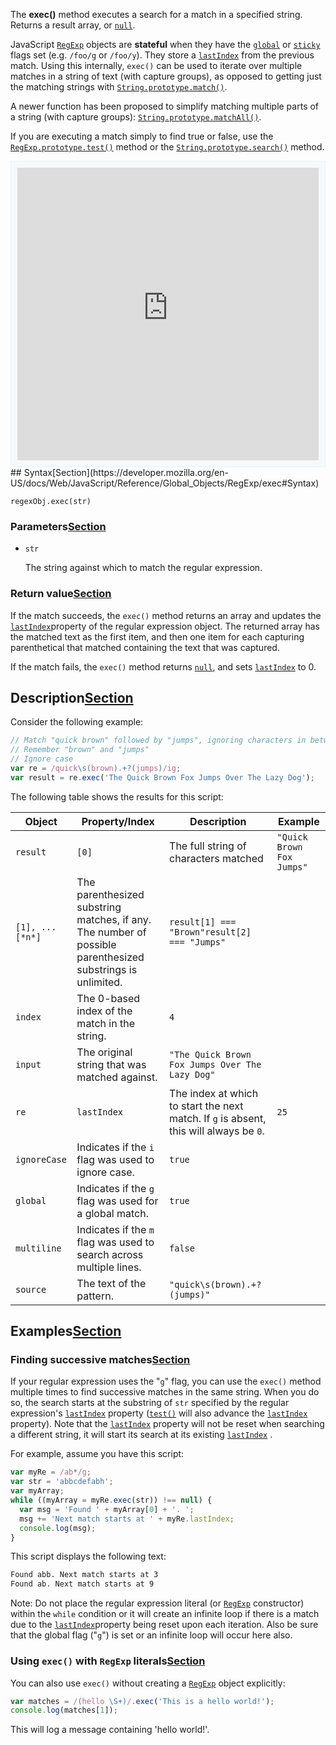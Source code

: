 The **exec()** method executes a search for a match in a specified string. Returns a result array, or [`null`](https://developer.mozilla.org/en-US/docs/Web/JavaScript/Reference/Global_Objects/null).

JavaScript [`RegExp`](https://developer.mozilla.org/en-US/docs/Web/JavaScript/Reference/Global_Objects/RegExp) objects are **stateful** when they have the [`global`](https://developer.mozilla.org/en-US/docs/Web/JavaScript/Reference/Global_Objects/RegExp/global) or [`sticky`](https://developer.mozilla.org/en-US/docs/Web/JavaScript/Reference/Global_Objects/RegExp/sticky) flags set (e.g. `/foo/g` or `/foo/y`). They store a [`lastIndex`](https://developer.mozilla.org/en-US/docs/Web/JavaScript/Reference/Global_Objects/RegExp/lastIndex) from the previous match. Using this internally, `exec()` can be used to iterate over multiple matches in a string of text (with capture groups), as opposed to getting just the matching strings with [`String.prototype.match()`](https://developer.mozilla.org/en-US/docs/Web/JavaScript/Reference/Global_Objects/String/match).

A newer function has been proposed to simplify matching multiple parts of a string (with capture groups): [`String.prototype.matchAll()`](https://developer.mozilla.org/en-US/docs/Web/JavaScript/Reference/Global_Objects/String/matchAll).

If you are executing a match simply to find true or false, use the [`RegExp.prototype.test()`](https://developer.mozilla.org/en-US/docs/Web/JavaScript/Reference/Global_Objects/RegExp/test) method or the [`String.prototype.search()`](https://developer.mozilla.org/en-US/docs/Web/JavaScript/Reference/Global_Objects/String/search) method.

<iframe class="interactive interactive-js" frameborder="0" height="250" src="https://interactive-examples.mdn.mozilla.net/pages/js/regexp-prototype-exec.html" width="100%" style="margin: 0px; padding: 10px; border: 1px solid rgb(234, 242, 244); max-width: 100%; box-sizing: border-box; background-color: rgb(245, 249, 250); color: rgb(51, 51, 51); height: 490px; width: 1038.75px;"></iframe>
## Syntax[Section](https://developer.mozilla.org/en-US/docs/Web/JavaScript/Reference/Global_Objects/RegExp/exec#Syntax)

```
regexObj.exec(str)
```

### Parameters[Section](https://developer.mozilla.org/en-US/docs/Web/JavaScript/Reference/Global_Objects/RegExp/exec#Parameters)

- `str`

  The string against which to match the regular expression.

### Return value[Section](https://developer.mozilla.org/en-US/docs/Web/JavaScript/Reference/Global_Objects/RegExp/exec#Return_value)

If the match succeeds, the `exec()` method returns an array and updates the [`lastIndex`](https://developer.mozilla.org/en-US/docs/Web/JavaScript/Reference/Global_Objects/RegExp/lastIndex)property of the regular expression object. The returned array has the matched text as the first item, and then one item for each capturing parenthetical that matched containing the text that was captured.

If the match fails, the `exec()` method returns [`null`](https://developer.mozilla.org/en-US/docs/Web/JavaScript/Reference/Global_Objects/null), and sets [`lastIndex`](https://developer.mozilla.org/en-US/docs/Web/JavaScript/Reference/Global_Objects/RegExp/lastIndex) to 0.

## Description[Section](https://developer.mozilla.org/en-US/docs/Web/JavaScript/Reference/Global_Objects/RegExp/exec#Description)

Consider the following example:

```js
// Match "quick brown" followed by "jumps", ignoring characters in between
// Remember "brown" and "jumps"
// Ignore case
var re = /quick\s(brown).+?(jumps)/ig;
var result = re.exec('The Quick Brown Fox Jumps Over The Lazy Dog');
```

The following table shows the results for this script:

| Object          | Property/Index                                               | Description                                                  | Example                   |
| --------------- | ------------------------------------------------------------ | ------------------------------------------------------------ | ------------------------- |
| `result`        | `[0]`                                                        | The full string of characters matched                        | `"Quick Brown Fox Jumps"` |
| `[1], ...[*n*]` | The parenthesized substring matches, if any. The number of possible parenthesized substrings is unlimited. | `result[1] === "Brown"result[2] === "Jumps"`                 |                           |
| `index`         | The 0-based index of the match in the string.                | `4`                                                          |                           |
| `input`         | The original string that was matched against.                | `"The Quick Brown Fox Jumps Over The Lazy Dog"`              |                           |
| `re`            | `lastIndex`                                                  | The index at which to start the next match. If `g` is absent, this will always be `0`. | `25`                      |
| `ignoreCase`    | Indicates if the `i` flag was used to ignore case.           | `true`                                                       |                           |
| `global`        | Indicates if the `g` flag was used for a global match.       | `true`                                                       |                           |
| `multiline`     | Indicates if the `m` flag was used to search across multiple lines. | `false`                                                      |                           |
| `source`        | The text of the pattern.                                     | `"quick\s(brown).+?(jumps)"`                                 |                           |

## Examples[Section](https://developer.mozilla.org/en-US/docs/Web/JavaScript/Reference/Global_Objects/RegExp/exec#Examples)

### Finding successive matches[Section](https://developer.mozilla.org/en-US/docs/Web/JavaScript/Reference/Global_Objects/RegExp/exec#Finding_successive_matches)

If your regular expression uses the "`g`" flag, you can use the `exec()` method multiple times to find successive matches in the same string. When you do so, the search starts at the substring of `str` specified by the regular expression's [`lastIndex`](https://developer.mozilla.org/en-US/docs/Web/JavaScript/Reference/Global_Objects/RegExp/lastIndex) property ([`test()`](https://developer.mozilla.org/en-US/docs/Web/JavaScript/Reference/Global_Objects/RegExp/test) will also advance the [`lastIndex`](https://developer.mozilla.org/en-US/docs/Web/JavaScript/Reference/Global_Objects/RegExp/lastIndex) property).  Note that the [`lastIndex`](https://developer.mozilla.org/en-US/docs/Web/JavaScript/Reference/Global_Objects/RegExp/lastIndex) property will not be reset when searching a different string, it will start its search at its existing [`lastIndex`](https://developer.mozilla.org/en-US/docs/Web/JavaScript/Reference/Global_Objects/RegExp/lastIndex) .

For example, assume you have this script:

```js
var myRe = /ab*/g;
var str = 'abbcdefabh';
var myArray;
while ((myArray = myRe.exec(str)) !== null) {
  var msg = 'Found ' + myArray[0] + '. ';
  msg += 'Next match starts at ' + myRe.lastIndex;
  console.log(msg);
}
```

This script displays the following text:

```html
Found abb. Next match starts at 3
Found ab. Next match starts at 9
```

Note: Do not place the regular expression literal (or [`RegExp`](https://developer.mozilla.org/en-US/docs/Web/JavaScript/Reference/Global_Objects/RegExp) constructor) within the `while` condition or it will create an infinite loop if there is a match due to the [`lastIndex`](https://developer.mozilla.org/en-US/docs/Web/JavaScript/Reference/Global_Objects/RegExp/lastIndex)property being reset upon each iteration. Also be sure that the global flag ("`g`") is set or an infinite loop will occur here also.

### Using `exec()` with `RegExp` literals[Section](https://developer.mozilla.org/en-US/docs/Web/JavaScript/Reference/Global_Objects/RegExp/exec#Using_exec()_with_RegExp_literals)

You can also use `exec()` without creating a [`RegExp`](https://developer.mozilla.org/en-US/docs/Web/JavaScript/Reference/Global_Objects/RegExp) object explicitly:

```js
var matches = /(hello \S+)/.exec('This is a hello world!');
console.log(matches[1]);
```

This will log a message containing 'hello world!'.